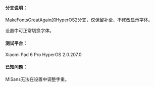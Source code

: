 #### 分支说明：

 [MakeFontsGreatAgain](https://github.com/Numbersf/MakeFontsGreatAgain)的HyperOS2分支，仅保留补全，不修改显示字体。

设置中可正常切换字体。

#### 测试平台：

Xiaomi Pad 6 Pro HyperOS 2.0.207.0

#### 已知问题：

MiSans无法在设置中调整字重。

